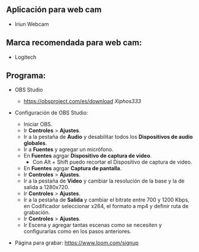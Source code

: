 ## Aplicación para web cam
+ Iriun Webcam

## Marca recomendada para web cam:
+ Logitech

## Programa:
+ OBS Studio
    - https://obsproject.com/es/download
    *Xiphos333*
+ Configuración de OBS Studio:
    - Iniciar OBS.
    - Ir **Controles** > **Ajustes**.
    - Ir a la pestaña de **Audio** y desabilitar todos los **Dispositivos de audio globales**.
    - Ir a **Fuentes** y agregar un micrófono.
    - En **Fuentes** agrgar **Dispositivo de captura de video**.
        + Con Alt + Shift puedo recortar el Dispositivo de captura de video.
    - En **Fuentes** agrgar **Captura de pantalla**.
    - Ir **Controles** > **Ajustes**.
    - Ir a la pestaña de **Video** y cambiar la resolución de la base y la de salida a 1280x720.
    - Ir **Controles** > **Ajustes**.
    - Ir a la pestaña de **Salida** y cambiar el bitrate entre 700 y 1200 Kbps, en Codificador seleccionar x264, el formato a mp4 y definir ruta de grabación.
    - Ir **Controles** > **Ajustes**.
    - Ir Escena y agregar tantas escenas como se necesiten y configurarlas como en los pasos anteriores.

+ Página para grabar: https://www.loom.com/signup
